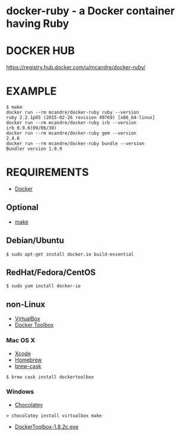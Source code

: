 # docker-ruby - a Docker container having Ruby

# DOCKER HUB

https://registry.hub.docker.com/u/mcandre/docker-ruby/

# EXAMPLE

```
$ make
docker run --rm mcandre/docker-ruby ruby --version
ruby 2.2.1p85 (2015-02-26 revision 49769) [x86_64-linux]
docker run --rm mcandre/docker-ruby irb --version
irb 0.9.6(09/06/30)
docker run --rm mcandre/docker-ruby gem --version
2.4.6
docker run --rm mcandre/docker-ruby bundle --version
Bundler version 1.9.9
```

# REQUIREMENTS

* [Docker](https://www.docker.com/)

## Optional

* [make](http://www.gnu.org/software/make/)

## Debian/Ubuntu

```
$ sudo apt-get install docker.io build-essential
```

## RedHat/Fedora/CentOS

```
$ sudo yum install docker-io
```

## non-Linux

* [VirtualBox](https://www.virtualbox.org/)
* [Docker Toolbox](https://www.docker.com/toolbox)

### Mac OS X

* [Xcode](http://itunes.apple.com/us/app/xcode/id497799835?ls=1&mt=12)
* [Homebrew](http://brew.sh/)
* [brew-cask](http://caskroom.io/)

```
$ brew cask install dockertoolbox
```

### Windows

* [Chocolatey](https://chocolatey.org/)

```
> chocolatey install virtualbox make
```

* [DockerToolbox-1.8.2c.exe](https://github.com/docker/toolbox/releases/download/v1.8.2c/DockerToolbox-1.8.2c.exe)

